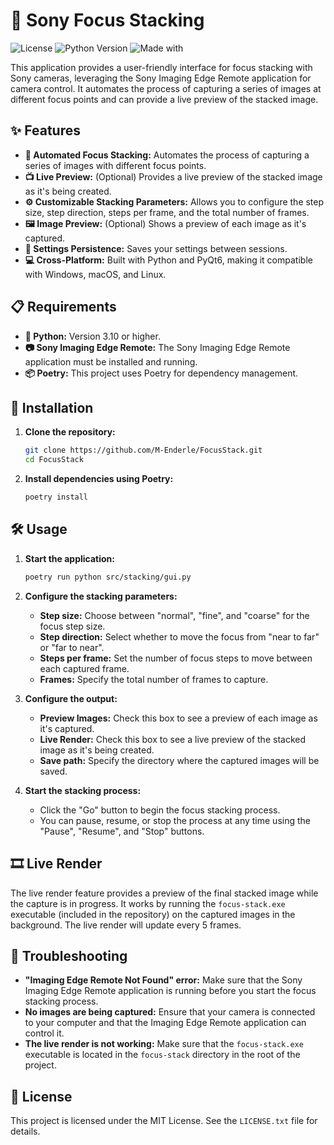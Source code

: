 # 📸 Sony Focus Stacking

![License](https://img.shields.io/badge/License-MIT-blue.svg)
![Python Version](https://img.shields.io/badge/Python-3.10%2B-blue)
![Made with](https://img.shields.io/badge/Made%20with-PyQt6%20%26%20OpenCV-orange)

This application provides a user-friendly interface for focus stacking with Sony cameras, leveraging the Sony Imaging Edge Remote application for camera control. It automates the process of capturing a series of images at different focus points and can provide a live preview of the stacked image.

## ✨ Features

*   **🤖 Automated Focus Stacking:**  Automates the process of capturing a series of images with different focus points.
*   **📺 Live Preview:** (Optional) Provides a live preview of the stacked image as it's being created.
*   **⚙️ Customizable Stacking Parameters:** Allows you to configure the step size, step direction, steps per frame, and the total number of frames.
*   **🖼️ Image Preview:** (Optional) Shows a preview of each image as it's captured.
*   **💾 Settings Persistence:** Saves your settings between sessions.
*   **💻 Cross-Platform:** Built with Python and PyQt6, making it compatible with Windows, macOS, and Linux.

## 📋 Requirements

*   **🐍 Python:** Version 3.10 or higher.
*   **📷 Sony Imaging Edge Remote:** The Sony Imaging Edge Remote application must be installed and running.
*   **📦 Poetry:** This project uses Poetry for dependency management.

## 🚀 Installation

1.  **Clone the repository:**
    ```bash
    git clone https://github.com/M-Enderle/FocusStack.git
    cd FocusStack
    ```

2.  **Install dependencies using Poetry:**
    ```bash
    poetry install
    ```

## 🛠️ Usage

1.  **Start the application:**
    ```bash
    poetry run python src/stacking/gui.py
    ```

2.  **Configure the stacking parameters:**
    *   **Step size:** Choose between "normal", "fine", and "coarse" for the focus step size.
    *   **Step direction:** Select whether to move the focus from "near to far" or "far to near".
    *   **Steps per frame:** Set the number of focus steps to move between each captured frame.
    *   **Frames:** Specify the total number of frames to capture.

3.  **Configure the output:**
    *   **Preview Images:** Check this box to see a preview of each image as it's captured.
    *   **Live Render:** Check this box to see a live preview of the stacked image as it's being created.
    *   **Save path:** Specify the directory where the captured images will be saved.

4.  **Start the stacking process:**
    *   Click the "Go" button to begin the focus stacking process.
    *   You can pause, resume, or stop the process at any time using the "Pause", "Resume", and "Stop" buttons.

## 🎞️ Live Render

The live render feature provides a preview of the final stacked image while the capture is in progress. It works by running the `focus-stack.exe` executable (included in the repository) on the captured images in the background. The live render will update every 5 frames.

## 🤔 Troubleshooting

*   **"Imaging Edge Remote Not Found" error:** Make sure that the Sony Imaging Edge Remote application is running before you start the focus stacking process.
*   **No images are being captured:** Ensure that your camera is connected to your computer and that the Imaging Edge Remote application can control it.
*   **The live render is not working:** Make sure that the `focus-stack.exe` executable is located in the `focus-stack` directory in the root of the project.

## 📜 License

This project is licensed under the MIT License. See the `LICENSE.txt` file for details.
